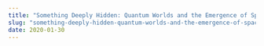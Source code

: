 ```yaml
---
title: "Something Deeply Hidden: Quantum Worlds and the Emergence of Spacetime"
slug: "something-deeply-hidden-quantum-worlds-and-the-emergence-of-spacetime-unabridged"
date: 2020-01-30
---
```


